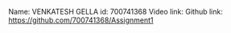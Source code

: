 Name: VENKATESH GELLA id: 700741368 Video link: Github link: https://github.com/700741368/Assignment1
